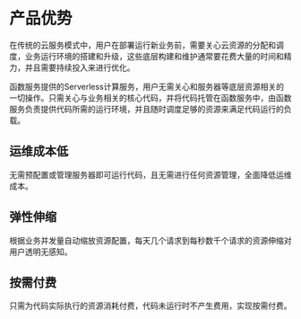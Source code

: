 # 产品优势

在传统的云服务模式中，用户在部署运行新业务前，需要关心云资源的分配和调度，业务运行环境的搭建和升级，这些底层构建和维护通常要花费大量的时间和精力，并且需要持续投入来进行优化。

函数服务提供的Serverless计算服务，用户无需关心和服务器等底层资源相关的一切操作。只需关心与业务相关的核心代码，并将代码托管在函数服务中，由函数服务负责提供代码所需的运行环境，并且随时调度足够的资源来满足代码运行的负载。

## 运维成本低

无需预配置或管理服务器即可运行代码，且无需进行任何资源管理，全面降低运维成本。

## 弹性伸缩

根据业务并发量自动缩放资源配置，每天几个请求到每秒数千个请求的资源伸缩对用户透明无感知。 

## 按需付费

只需为代码实际执行的资源消耗付费，代码未运行时不产生费用，实现按需付费。
